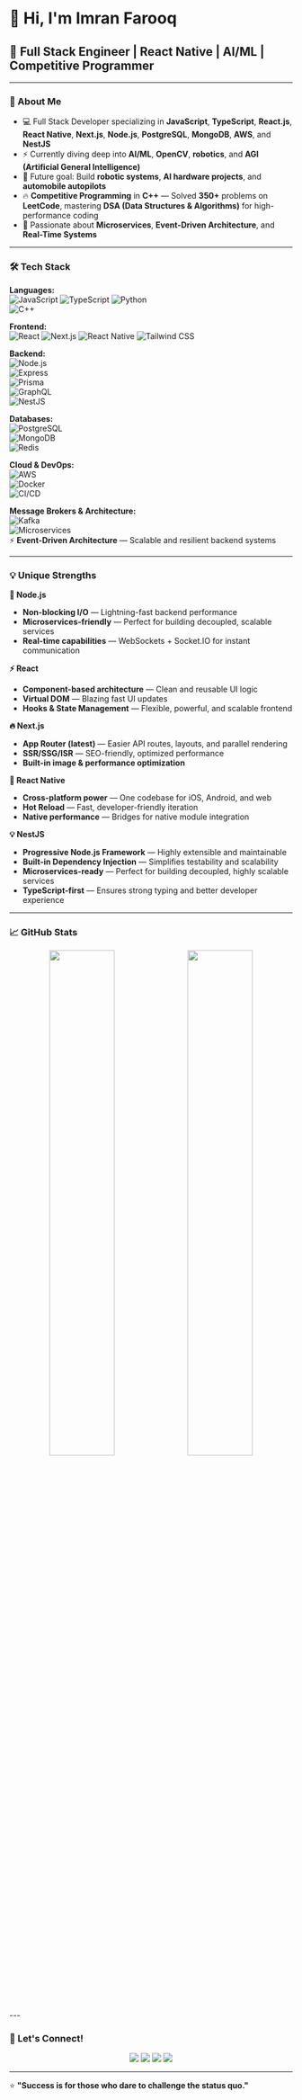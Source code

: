 # 👋 Hi, I'm Imran Farooq

## 🚀 Full Stack Engineer | React Native | AI/ML | Competitive Programmer

---

### 🌟 About Me  

- 💻 Full Stack Developer specializing in **JavaScript**, **TypeScript**, **React.js**, **React Native**, **Next.js**, **Node.js**, **PostgreSQL**, **MongoDB**, **AWS**, and **NestJS**  
- ⚡ Currently diving deep into **AI/ML**, **OpenCV**, **robotics**, and **AGI (Artificial General Intelligence)**  
- 🧠 Future goal: Build **robotic systems**, **AI hardware projects**, and **automobile autopilots**  
- 🔥 **Competitive Programming** in **C++** — Solved **350+** problems on **LeetCode**, mastering **DSA (Data Structures & Algorithms)** for high-performance coding  
- 🚀 Passionate about **Microservices**, **Event-Driven Architecture**, and **Real-Time Systems**  

---

### 🛠️ Tech Stack  

**Languages:**  
![JavaScript](https://img.shields.io/badge/JavaScript-F7DF1E?style=flat&logo=javascript&logoColor=black) 
![TypeScript](https://img.shields.io/badge/TypeScript-3178C6?style=flat&logo=typescript&logoColor=white) 
![Python](https://img.shields.io/badge/Python-3776AB?style=flat&logo=python&logoColor=white)  
![C++](https://img.shields.io/badge/C%2B%2B-00599C?style=flat&logo=c%2B%2B&logoColor=white)

**Frontend:**  
![React](https://img.shields.io/badge/React-61DAFB?style=flat&logo=react&logoColor=black)
![Next.js](https://img.shields.io/badge/Next.js-000000?style=flat&logo=nextdotjs&logoColor=white)
![React Native](https://img.shields.io/badge/React_Native-61DAFB?style=flat&logo=react&logoColor=black)
![Tailwind CSS](https://img.shields.io/badge/Tailwind_CSS-06B6D4?style=flat&logo=tailwind-css&logoColor=white)

**Backend:**  
![Node.js](https://img.shields.io/badge/Node.js-339933?style=flat&logo=nodedotjs&logoColor=white)  
![Express](https://img.shields.io/badge/Express.js-000000?style=flat&logo=express&logoColor=white)  
![Prisma](https://img.shields.io/badge/Prisma-2D3748?style=flat&logo=prisma&logoColor=white)  
![GraphQL](https://img.shields.io/badge/GraphQL-E10098?style=flat&logo=graphql&logoColor=white)  
![NestJS](https://img.shields.io/badge/NestJS-E0234E?style=flat&logo=nestjs&logoColor=white)

**Databases:**  
![PostgreSQL](https://img.shields.io/badge/PostgreSQL-336791?style=flat&logo=postgresql&logoColor=white)  
![MongoDB](https://img.shields.io/badge/MongoDB-47A248?style=flat&logo=mongodb&logoColor=white)  
![Redis](https://img.shields.io/badge/Redis-DC382D?style=flat&logo=redis&logoColor=white)  

**Cloud & DevOps:**  
![AWS](https://img.shields.io/badge/AWS-232F3E?style=flat&logo=amazonaws&logoColor=white)  
![Docker](https://img.shields.io/badge/Docker-2496ED?style=flat&logo=docker&logoColor=white)  
![CI/CD](https://img.shields.io/badge/CI%2FCD-430098?style=flat&logo=githubactions&logoColor=white)

**Message Brokers & Architecture:**  
![Kafka](https://img.shields.io/badge/Apache_Kafka-231F20?style=flat&logo=apachekafka&logoColor=white)  
![Microservices](https://img.shields.io/badge/Microservices-0052CC?style=flat&logo=githubsponsors&logoColor=white)  
⚡ **Event-Driven Architecture** — Scalable and resilient backend systems  

---

### 💡 Unique Strengths  

**🚀 Node.js**  
- **Non-blocking I/O** — Lightning-fast backend performance  
- **Microservices-friendly** — Perfect for building decoupled, scalable services  
- **Real-time capabilities** — WebSockets + Socket.IO for instant communication  

**⚡ React**  
- **Component-based architecture** — Clean and reusable UI logic  
- **Virtual DOM** — Blazing fast UI updates  
- **Hooks & State Management** — Flexible, powerful, and scalable frontend  

**🔥 Next.js**  
- **App Router (latest)** — Easier API routes, layouts, and parallel rendering  
- **SSR/SSG/ISR** — SEO-friendly, optimized performance  
- **Built-in image & performance optimization**  

**📲 React Native**  
- **Cross-platform power** — One codebase for iOS, Android, and web  
- **Hot Reload** — Fast, developer-friendly iteration  
- **Native performance** — Bridges for native module integration  

**💡 NestJS**  
- **Progressive Node.js Framework** — Highly extensible and maintainable  
- **Built-in Dependency Injection** — Simplifies testability and scalability  
- **Microservices-ready** — Perfect for building decoupled, highly scalable services  
- **TypeScript-first** — Ensures strong typing and better developer experience  

---

### 📈 GitHub Stats  

<p align="center">
  <img width="48%" src="https://github-readme-stats.vercel.app/api?username=imranf620&show_icons=true&theme=radical" />
  <img width="48%" src="https://github-readme-streak-stats.herokuapp.com/?user=imranf620&theme=radical" />
</p>
---

### 💬 Let's Connect!  

<p align="center">
  <a href="https://www.linkedin.com/in/imranfarooq"><img src="https://img.shields.io/badge/LinkedIn-0A66C2?style=flat&logo=linkedin&logoColor=white" /></a>
  <a href="https://twitter.com/imranfarooq"><img src="https://img.shields.io/badge/Twitter-1DA1F2?style=flat&logo=twitter&logoColor=white" /></a>
  <a href="mailto:imranfarooq@example.com"><img src="https://img.shields.io/badge/Email-D14836?style=flat&logo=gmail&logoColor=white" /></a>
  <a href="https://theeagles.io"><img src="https://img.shields.io/badge/Website-FF5733?style=flat&logo=google-chrome&logoColor=white" /></a>
</p>

---

⭐️ **"Success is for those who dare to challenge the status quo."**
